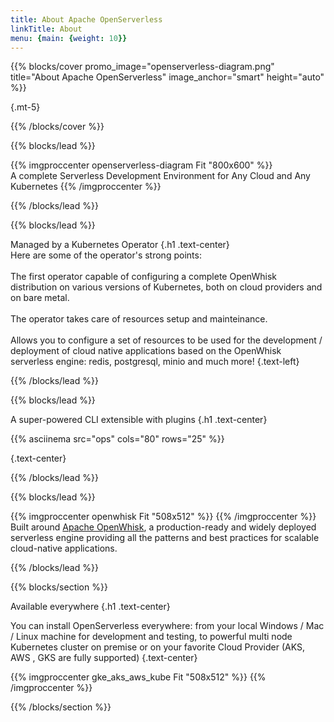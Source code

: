 ```yaml
---
title: About Apache OpenServerless
linkTitle: About
menu: {main: {weight: 10}}
---
```


{{% blocks/cover promo_image="openserverless-diagram.png" title="About Apache OpenServerless" image_anchor="smart" height="auto" %}}

{.mt-5}

{{% /blocks/cover %}}

{{% blocks/lead %}}


{{% imgproccenter openserverless-diagram Fit "800x600"  %}}
<br>A complete Serverless Development Environment for Any Cloud and Any Kubernetes
{{% /imgproccenter %}}


{{% /blocks/lead %}}

{{% blocks/lead %}}

Managed by a Kubernetes Operator
{.h1 .text-center}
<br/>
Here are some of the operator's strong points:
<br/>
<br/>
The first operator capable of configuring a complete OpenWhisk distribution on various versions of Kubernetes, both on cloud providers and on bare metal.
<br/>
<br/>
The operator takes care of resources setup and mainteinance.
<br/>
<br/>
Allows you to configure a set of resources to be used for the development / deployment of cloud native applications based on the OpenWhisk serverless engine: redis, postgresql, minio and much more!
{.text-left}

{{% /blocks/lead %}}

{{% blocks/lead %}}

A super-powered CLI extensible with plugins
{.h1 .text-center}

<div class="ops-asciinema-ext">
{{% asciinema src="ops" cols="80" rows="25" %}}
</div>

{.text-center}

{{% /blocks/lead %}}

{{% blocks/lead %}}

{{% imgproccenter openwhisk Fit "508x512" %}}
{{% /imgproccenter %}}
<br>
Built around <a href="https://openwhisk.apache.org">Apache OpenWhisk</a>, a production-ready and widely deployed serverless engine providing all the patterns and best practices for scalable cloud-native applications.



{{% /blocks/lead %}}


{{% blocks/section %}}

Available everywhere
{.h1 .text-center}

You can install OpenServerless everywhere: from your local Windows / Mac / Linux machine for development and testing,
to powerful multi node Kubernetes cluster on premise or on your favorite Cloud Provider (AKS, AWS , GKS are fully supported)
{.text-center}

{{% imgproccenter gke_aks_aws_kube Fit "508x512" %}}
{{% /imgproccenter %}}

{{% /blocks/section %}}
